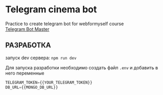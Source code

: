 # Telegram cinema bot

Practice to create telegram bot for webformyself course   
[Telegram Bot Master](https://webformyself.com/telegram/)

## РАЗРАБОТКА

запуск dev сервера:
`npm run dev`

Для запуска разработки необходимо создать файл `.env` и добавить в него переменные

```javascript
TELEGRAM_TOKEN={{YOUR_TELEGRAM_TOKEN}}
DB_URL={{MONGO_DB_URL}}
```